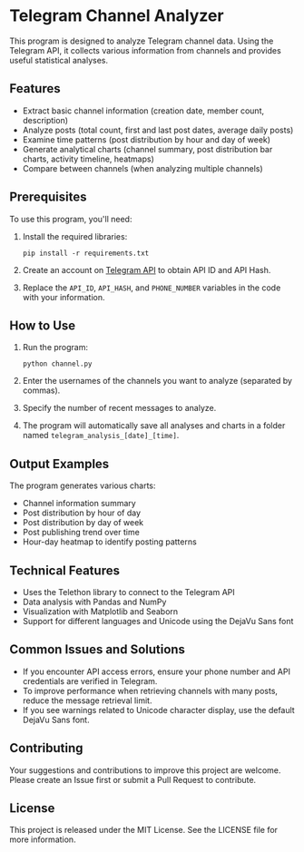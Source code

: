 
# Telegram Channel Analyzer

This program is designed to analyze Telegram channel data. Using the Telegram API, it collects various information from channels and provides useful statistical analyses.

## Features

- Extract basic channel information (creation date, member count, description)
- Analyze posts (total count, first and last post dates, average daily posts)
- Examine time patterns (post distribution by hour and day of week)
- Generate analytical charts (channel summary, post distribution bar charts, activity timeline, heatmaps)
- Compare between channels (when analyzing multiple channels)

## Prerequisites

To use this program, you'll need:

1. Install the required libraries:
   ```
   pip install -r requirements.txt
   ```

2. Create an account on [Telegram API](https://my.telegram.org/apps) to obtain API ID and API Hash.

3. Replace the `API_ID`, `API_HASH`, and `PHONE_NUMBER` variables in the code with your information.

## How to Use

1. Run the program:
   ```
   python channel.py
   ```
   
2. Enter the usernames of the channels you want to analyze (separated by commas).

3. Specify the number of recent messages to analyze.

4. The program will automatically save all analyses and charts in a folder named `telegram_analysis_[date]_[time]`.

## Output Examples

The program generates various charts:

- Channel information summary
- Post distribution by hour of day
- Post distribution by day of week
- Post publishing trend over time
- Hour-day heatmap to identify posting patterns

## Technical Features

- Uses the Telethon library to connect to the Telegram API
- Data analysis with Pandas and NumPy
- Visualization with Matplotlib and Seaborn
- Support for different languages and Unicode using the DejaVu Sans font

## Common Issues and Solutions

- If you encounter API access errors, ensure your phone number and API credentials are verified in Telegram.
- To improve performance when retrieving channels with many posts, reduce the message retrieval limit.
- If you see warnings related to Unicode character display, use the default DejaVu Sans font.

## Contributing

Your suggestions and contributions to improve this project are welcome. Please create an Issue first or submit a Pull Request to contribute.

## License

This project is released under the MIT License. See the LICENSE file for more information.
